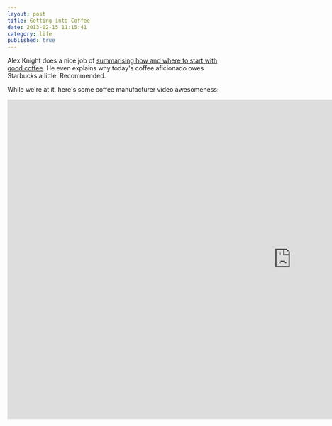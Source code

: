 ```yaml
---
layout: post
title: Getting into Coffee
date: 2013-02-15 11:15:41
category: life
published: true
---
```


Alex Knight does a nice job of [summarising how and where to start with good coffee](http://zerodistraction.com/notes/fussy-coffee-making). He even explains why today's coffee aficionado owes Starbucks a little. Recommended. 

While we're at it, here's some coffee manufacturer video awesomeness: <div class="videoWrapper-16-9"><iframe src="http://player.vimeo.com/video/57430932?byline=0&amp;portrait=0" width="1279" height="719" frameborder="0" webkitAllowFullScreen mozallowfullscreen allowFullScreen></iframe></div>